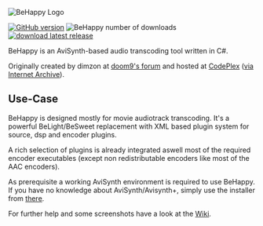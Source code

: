 ![BeHappy Logo](https://raw.githubusercontent.com/wiki/jones1913/behappy/images/bh_logo.png)  

[![GitHub version](https://img.shields.io/github/v/release/Kurtnoise-zeus/BeHappy)](https://github.com/Kurtnoise-zeus/BeHappy/)
![BeHappy number of downloads](https://img.shields.io/github/downloads/kurtnoise-zeus/BeHappy/latest/total.svg)
[![download latest release](https://img.shields.io/badge/BeHappy-download-green?style=flat)](https://github.com/Kurtnoise-zeus/BeHappy/releases/latest) 



BeHappy is an AviSynth-based audio transcoding tool written in C#.

Originally created by dimzon at [doom9's forum](https://forum.doom9.org/showthread.php?t=104686) and hosted at [CodePlex](https://web.archive.org/web/20170407165223/https://behappy.codeplex.com/) ([via Internet Archive](https://archive.org)).

## Use-Case
BeHappy is designed mostly for movie audiotrack transcoding. It's a powerful BeLight/BeSweet replacement with XML based plugin system for source, dsp and encoder plugins.

A rich selection of plugins is already integrated aswell most of the required encoder executables (except non redistributable encoders like most of the AAC encoders).

As prerequisite a working AviSynth environment is required to use BeHappy. If you have no knowledge about AviSynth/Avisynth+, simply use the installer from [there](https://github.com/AviSynth/AviSynthPlus/releases/latest). 

For further help and some screenshots have a look at the [Wiki](https://github.com/jones1913/BeHappy/wiki).
